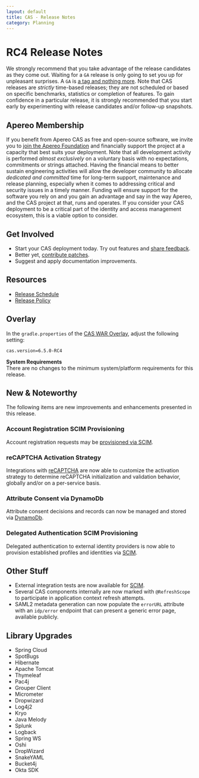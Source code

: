 ```yaml
---
layout: default
title: CAS - Release Notes
category: Planning
---
```


# RC4 Release Notes

We strongly recommend that you take advantage of the release candidates as they come out. Waiting
for a `GA` release is only going to set you up for unpleasant surprises. A `GA`
is [a tag and nothing more](https://apereo.github.io/2017/03/08/the-myth-of-ga-rel/). Note that CAS
releases are *strictly* time-based releases; they are not scheduled or based on
specific benchmarks, statistics or completion of features. To gain confidence in
a particular release, it is strongly recommended that you start early by
experimenting with release candidates and/or follow-up snapshots.

## Apereo Membership

If you benefit from Apereo CAS as free and open-source software, we
invite you to [join the Apereo Foundation](https://www.apereo.org/content/apereo-membership)
and financially support the project at a capacity that best suits your
deployment. Note that all development activity is performed
*almost exclusively* on a voluntary basis with no expectations, commitments or strings
attached. Having the financial means to better sustain engineering activities will allow
the developer community to allocate *dedicated and committed* time for long-term
support, maintenance and release planning, especially when it comes to addressing
critical and security issues in a timely manner. Funding will ensure support for
the software you rely on and you gain an advantage and say in the way Apereo, and
the CAS project at that, runs and operates. If you consider your CAS deployment to
be a critical part of the identity and access management ecosystem, this is a viable option to consider.

## Get Involved

- Start your CAS deployment today. Try out features and [share feedback](/cas/Mailing-Lists.html).
- Better yet, [contribute patches](/cas/developer/Contributor-Guidelines.html).
- Suggest and apply documentation improvements.

## Resources

- [Release Schedule](https://github.com/apereo/cas/milestones)
- [Release Policy](/cas/developer/Release-Policy.html)

## Overlay

In the `gradle.properties` of the [CAS WAR Overlay](../installation/WAR-Overlay-Installation.html), adjust the following setting:

```properties
cas.version=6.5.0-RC4
```

<div class="alert alert-info">
<strong>System Requirements</strong><br/>There are no changes to the 
minimum system/platform requirements for this release.
</div>

## New & Noteworthy

The following items are new improvements and enhancements presented in this release.

### Account Registration SCIM Provisioning

Account registration requests may be [provisioned via SCIM](../registration/Account-Registration-Provisioning-SCIM.html).

### reCAPTCHA Activation Strategy
  
Integrations with [reCAPTCHA](../integration/Configuring-Google-reCAPTCHA.html) are now able to customize
the activation strategy to determine reCAPTCHA initialization and validation behavior, globally and/or 
on a per-service basis.

### Attribute Consent via DynamoDb

Attribute consent decisions and records can now be managed and 
stored via [DynamoDb](../integration/Attribute-Release-Consent-Storage-DynamoDb.html).

### Delegated Authentication SCIM Provisioning

Delegated authentication to external identity providers is now able to provision established profiles
and identities via [SCIM](../integration/Delegate-Authentication-Provisioning.html).

## Other Stuff
              
- External integration tests are now available for [SCIM](../integration/SCIM-Integration.html).
- Several CAS components internally are now marked with `@RefreshScope` to participate in application context refresh attempts.
- SAML2 metadata generation can now populate the `errorURL` attribute with an `idp/error` endpoint that can present a generic error page, available publicly.

## Library Upgrades

- Spring Cloud
- SpotBugs
- Hibernate
- Apache Tomcat
- Thymeleaf
- Pac4j
- Grouper Client
- Micrometer
- Dropwizard
- Log4j2
- Kryo
- Java Melody
- Splunk
- Logback
- Spring WS
- Oshi
- DropWizard
- SnakeYAML
- Bucket4j
- Okta SDK
